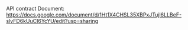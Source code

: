 API contract Document: https://docs.google.com/document/d/1Ht1X4CHSL35XBPxJTujl6LLBeF-slvFD6kUuCI6YcYU/edit?usp=sharing
